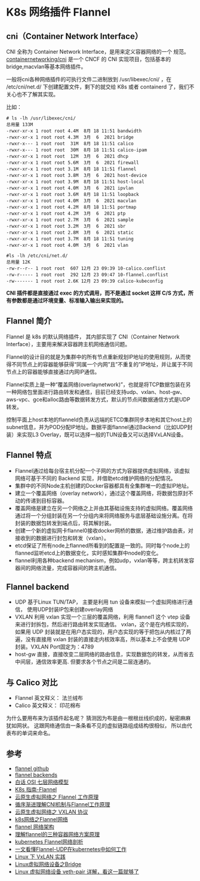 # K8s 网络插件 Flannel

## cni（Container Network Interface）

CNI 全称为 Container Network Interface，是用来定义容器网络的一个 规范。[containernetworking/cni](https://github.com/containernetworking/cni) 是一个 CNCF 的 CNI 实现项目，包括基本的 bridge,macvlan等基本网络插件。

一般将cni各种网络插件的可执行文件二进制放到 /usr/libexec/cni/ ，在 /etc/cni/net.d/ 下创建配置文件，剩下的就交给 K8s 或者 containerd 了，我们不关心也不了解其实现。

比如：

```
# ls -lh /usr/libexec/cni/
总用量 133M
-rwxr-xr-x 1 root root 4.4M  8月 18 11:51 bandwidth
-rwxr-xr-x 1 root root 4.3M  3月  6  2021 bridge
-rwxr-x--- 1 root root  31M  8月 18 11:51 calico
-rwxr-x--- 1 root root  30M  8月 18 11:51 calico-ipam
-rwxr-xr-x 1 root root  12M  3月  6  2021 dhcp
-rwxr-xr-x 1 root root 5.6M  3月  6  2021 firewall
-rwxr-xr-x 1 root root 3.1M  8月 18 11:51 flannel
-rwxr-xr-x 1 root root 3.8M  3月  6  2021 host-device
-rwxr-xr-x 1 root root 3.9M  8月 18 11:51 host-local
-rwxr-xr-x 1 root root 4.0M  3月  6  2021 ipvlan
-rwxr-xr-x 1 root root 3.6M  8月 18 11:51 loopback
-rwxr-xr-x 1 root root 4.0M  3月  6  2021 macvlan
-rwxr-xr-x 1 root root 4.2M  8月 18 11:51 portmap
-rwxr-xr-x 1 root root 4.2M  3月  6  2021 ptp
-rwxr-xr-x 1 root root 2.7M  3月  6  2021 sample
-rwxr-xr-x 1 root root 3.2M  3月  6  2021 sbr
-rwxr-xr-x 1 root root 2.8M  3月  6  2021 static
-rwxr-xr-x 1 root root 3.7M  8月 18 11:51 tuning
-rwxr-xr-x 1 root root 4.0M  3月  6  2021 vlan

#ls -lh /etc/cni/net.d/
总用量 12K
-rw-r--r-- 1 root root  607 12月 23 09:39 10-calico.conflist
-rw-r----- 1 root root  292 12月 23 09:47 10-flannel.conflist
-rw------- 1 root root 2.6K 12月 23 09:39 calico-kubeconfig

```

**CNI 插件都是直接通过 exec 的方式调用，而不是通过 socket 这样 C/S 方式，所有参数都是通过环境变量、标准输入输出来实现的。**



## Flannel 简介

Flannel 是 k8s 的默认网络插件， 其内部实现了 CNI（Container Network Interface），主要用来解决容器跨主机网络通信问题。

Flannel的设计目的就是为集群中的所有节点重新规划IP地址的使用规则，从而使得不同节点上的容器能够获得“同属一个内网”且”不重复的”IP地址，并让属于不同节点上的容器能够直接通过内网IP通信。

Flannel实质上是一种“覆盖网络(overlaynetwork)”，也就是将TCP数据包装在另一种网络包里面进行路由转发和通信，目前已经支持udp、vxlan、host-gw、aws-vpc、gce和alloc路由等数据转发方式，默认的节点间数据通信方式是UDP转发。



控制平面上host本地的flanneld负责从远端的ETCD集群同步本地和其它host上的subnet信息，并为POD分配IP地址。数据平面flannel通过Backend（比如UDP封装）来实现L3 Overlay，既可以选择一般的TUN设备又可以选择VxLAN设备。



## Flannel 特点

- Flannel通过给每台宿主机分配一个子网的方式为容器提供虚拟网络，该虚拟网络可基于不同的 Backend 实现，并借助etcd维护网络的分配情况。
- 集群中的不同Node主机创建的Docker容器都具有全集群唯一的虚拟IP地址。
- 建立一个覆盖网络（overlay network），通过这个覆盖网络，将数据包原封不动的传递到目标容器。
- 覆盖网络是建立在另一个网络之上并由其基础设施支持的虚拟网络。覆盖网络通过将一个分组封装在另一个分组内来将网络服务与底层基础设施分离。在将封装的数据包转发到端点后，将其解封装。
- 创建一个新的虚拟网卡flannel0接收docker网桥的数据，通过维护路由表，对接收到的数据进行封包和转发（vxlan）。
- etcd保证了所有node上flanned所看到的配置是一致的。同时每个node上的flanned监听etcd上的数据变化，实时感知集群中node的变化。
- flannel利用各种backend mechanism，例如udp，vxlan等等，跨主机转发容器间的网络流量，完成容器间的跨主机通信。


## Flannel backend

- UDP  基于Linux TUN/TAP， 主要是利用 tun 设备来模拟一个虚拟网络进行通信， 使用UDP封装IP包来创建overlay网络
- VXLAN 利用 vxlan 实现一个三层的覆盖网络，利用 flannel1 这个 vtep 设备来进行封拆包，然后进行路由转发实现通信。 vxlan，这个是在内核实现的，如果用 UDP 封装就是在用户态实现的，用户态实现的等于把包从内核过了两遍，没有直接用 vxlan 封装的直接走内核效率高，所以基本上不会使用 UDP 封装。VXLAN Port固定为：4789
- host-gw 直接，直接改变二层网络的路由信息，实现数据包的转发，从而省去中间层，通信效率更高. 但要求各个节点之间是二层连通的。

## 与 Calico 对比

- Flannel 英文释义： 法兰绒布
- Calico 英文释义： 印花棉布

为什么要用布来为该插件起名呢？ 猜测因为布是由一根根丝线织成的，秘密麻麻犹如网状。 这跟网络通信由一条条看不见的虚拟链路组成结构很相似， 所以由代表布的单词来命名。

## 参考

- [flannel github](https://github.com/flannel-io/flannel)
- [flannel backends](https://github.com/flannel-io/flannel/blob/master/Documentation/backends.md)
- [白话 OSI 七层网络模型](https://www.freecodecamp.org/chinese/news/osi-model-networking-layers/)
- [K8s 指南-Flannel](https://kubernetes.feisky.xyz/extension/network/flannel)
- [云原生虚拟网络之 Flannel 工作原理](https://www.luozhiyun.com/archives/695)
- [循序渐进理解CNI机制与Flannel工作原理](https://blog.yingchi.io/posts/2020/8/k8s-flannel.html)
- [云原生虚拟网络之 VXLAN 协议](https://www.luozhiyun.com/archives/687)
- [k8s网络之Flannel网络](https://www.cnblogs.com/goldsunshine/p/10740928.html)
- [flannel 网络架构](https://ggaaooppeenngg.github.io/zh-CN/2017/09/21/flannel-%E7%BD%91%E7%BB%9C%E6%9E%B6%E6%9E%84/)
- [理解flannel的三种容器网络方案原理](https://www.zhengwenfeng.com/pages/d9d0ce/)
- [kubernetes Flannel网络剖析](https://plantegg.github.io/2022/01/19/kubernetes_Flannel%E7%BD%91%E7%BB%9C%E5%89%96%E6%9E%90/)
- [一文看懂Flannel-UDP在kubernetes中如何工作](https://cloud.tencent.com/developer/article/1793755)
- [Linux 下 VxLAN 实践](https://github.com/xujiyou/blog-data/blob/master/Linux/%E7%BD%91%E7%BB%9C/Linux%E4%B8%8BVxLAN%E5%AE%9E%E8%B7%B5.md)
- [Linux虚拟网络设备之Bridge](https://github.com/xujiyou/blog-data/blob/master/Linux/%E7%BD%91%E7%BB%9C/Linux%E8%99%9A%E6%8B%9F%E7%BD%91%E7%BB%9C%E8%AE%BE%E5%A4%87%E4%B9%8BBridge.md)
- [Linux 虚拟网络设备 veth-pair 详解，看这一篇就够了](https://www.cnblogs.com/bakari/p/10613710.html)
